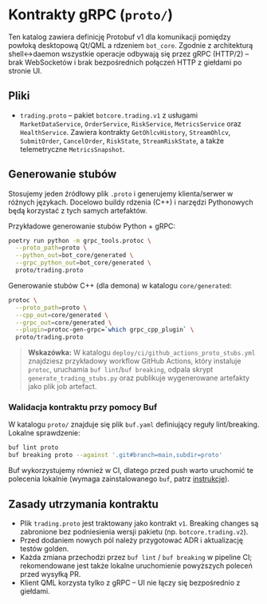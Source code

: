 # Kontrakty gRPC (`proto/`)

Ten katalog zawiera definicję Protobuf v1 dla komunikacji pomiędzy powłoką desktopową Qt/QML a rdzeniem
`bot_core`. Zgodnie z architekturą shell↔daemon wszystkie operacje odbywają się przez gRPC (HTTP/2) –
brak WebSocketów i brak bezpośrednich połączeń HTTP z giełdami po stronie UI.

## Pliki

- `trading.proto` – pakiet `botcore.trading.v1` z usługami `MarketDataService`, `OrderService`,
  `RiskService`, `MetricsService` oraz `HealthService`. Zawiera kontrakty `GetOhlcvHistory`,
  `StreamOhlcv`, `SubmitOrder`, `CancelOrder`, `RiskState`, `StreamRiskState`, a także telemetryczne
  `MetricsSnapshot`.

## Generowanie stubów

Stosujemy jeden źródłowy plik `.proto` i generujemy klienta/serwer w różnych językach. Docelowo buildy
rdzenia (C++) i narzędzi Pythonowych będą korzystać z tych samych artefaktów.

Przykładowe generowanie stubów Python + gRPC:

```bash
poetry run python -m grpc_tools.protoc \
  --proto_path=proto \
  --python_out=bot_core/generated \
  --grpc_python_out=bot_core/generated \
  proto/trading.proto
```

Generowanie stubów C++ (dla demona) w katalogu `core/generated`:

```bash
protoc \
  --proto_path=proto \
  --cpp_out=core/generated \
  --grpc_out=core/generated \
  --plugin=protoc-gen-grpc=`which grpc_cpp_plugin` \
  proto/trading.proto
```

> **Wskazówka:** W katalogu `deploy/ci/github_actions_proto_stubs.yml` znajdziesz przykładowy
> workflow GitHub Actions, który instaluje `protoc`, uruchamia `buf lint`/`buf breaking`,
> odpala skrypt `generate_trading_stubs.py` oraz publikuje wygenerowane artefakty jako plik job artefact.

### Walidacja kontraktu przy pomocy Buf

W katalogu `proto/` znajduje się plik `buf.yaml` definiujący reguły lint/breaking. Lokalne sprawdzenie:

```bash
buf lint proto
buf breaking proto --against '.git#branch=main,subdir=proto'
```

Buf wykorzystujemy również w CI, dlatego przed push warto uruchomić te polecenia lokalnie (wymaga
zainstalowanego `buf`, patrz [instrukcje](https://buf.build/docs/installation)).

## Zasady utrzymania kontraktu

- Plik `trading.proto` jest traktowany jako kontrakt `v1`. Breaking changes są zabronione bez podniesienia
  wersji pakietu (np. `botcore.trading.v2`).
- Przed dodaniem nowych pól należy przygotować ADR i aktualizację testów golden.
- Każda zmiana przechodzi przez `buf lint` / `buf breaking` w pipeline CI; rekomendowane jest także
  lokalne uruchomienie powyższych poleceń przed wysyłką PR.
- Klient QML korzysta tylko z gRPC – UI nie łączy się bezpośrednio z giełdami.
